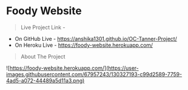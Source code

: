 # Foody Website

> Live Project Link -

* On GitHub Live - https://anshika1301.github.io/OC-Tanner-Project/ 
* On Heroku Live - https://foody-website.herokuapp.com/ 

> About The Project

![https://foody-website.herokuapp.com/](https://user-images.githubusercontent.com/67957243/130327193-c99d2589-7759-4ad5-a072-44489a5d11a3.png)


